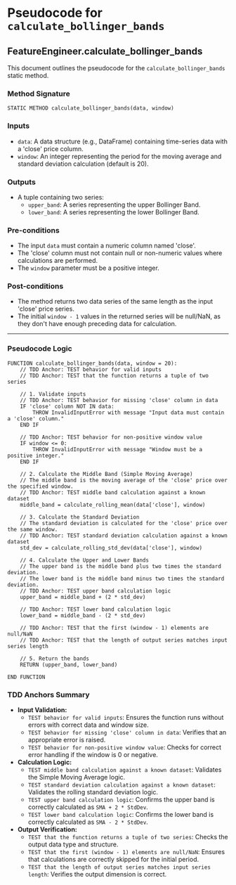 # Pseudocode for `calculate_bollinger_bands`

## FeatureEngineer.calculate_bollinger_bands

This document outlines the pseudocode for the `calculate_bollinger_bands` static method.

### Method Signature

```
STATIC METHOD calculate_bollinger_bands(data, window)
```

### **Inputs**

-   `data`: A data structure (e.g., DataFrame) containing time-series data with a 'close' price column.
-   `window`: An integer representing the period for the moving average and standard deviation calculation (default is 20).

### **Outputs**

-   A tuple containing two series:
    -   `upper_band`: A series representing the upper Bollinger Band.
    -   `lower_band`: A series representing the lower Bollinger Band.

### **Pre-conditions**

-   The input `data` must contain a numeric column named 'close'.
-   The 'close' column must not contain null or non-numeric values where calculations are performed.
-   The `window` parameter must be a positive integer.

### **Post-conditions**

-   The method returns two data series of the same length as the input 'close' price series.
-   The initial `window - 1` values in the returned series will be null/NaN, as they don't have enough preceding data for calculation.

---

### **Pseudocode Logic**

```plaintext
FUNCTION calculate_bollinger_bands(data, window = 20):
    // TDD Anchor: TEST behavior for valid inputs
    // TDD Anchor: TEST that the function returns a tuple of two series

    // 1. Validate inputs
    // TDD Anchor: TEST behavior for missing 'close' column in data
    IF 'close' column NOT IN data:
        THROW InvalidInputError with message "Input data must contain a 'close' column."
    END IF

    // TDD Anchor: TEST behavior for non-positive window value
    IF window <= 0:
        THROW InvalidInputError with message "Window must be a positive integer."
    END IF

    // 2. Calculate the Middle Band (Simple Moving Average)
    // The middle band is the moving average of the 'close' price over the specified window.
    // TDD Anchor: TEST middle band calculation against a known dataset
    middle_band = calculate_rolling_mean(data['close'], window)

    // 3. Calculate the Standard Deviation
    // The standard deviation is calculated for the 'close' price over the same window.
    // TDD Anchor: TEST standard deviation calculation against a known dataset
    std_dev = calculate_rolling_std_dev(data['close'], window)

    // 4. Calculate the Upper and Lower Bands
    // The upper band is the middle band plus two times the standard deviation.
    // The lower band is the middle band minus two times the standard deviation.
    // TDD Anchor: TEST upper band calculation logic
    upper_band = middle_band + (2 * std_dev)

    // TDD Anchor: TEST lower band calculation logic
    lower_band = middle_band - (2 * std_dev)

    // TDD Anchor: TEST that the first (window - 1) elements are null/NaN
    // TDD Anchor: TEST that the length of output series matches input series length

    // 5. Return the bands
    RETURN (upper_band, lower_band)

END FUNCTION
```

### TDD Anchors Summary

-   **Input Validation:**
    -   `TEST behavior for valid inputs`: Ensures the function runs without errors with correct data and window size.
    -   `TEST behavior for missing 'close' column in data`: Verifies that an appropriate error is raised.
    -   `TEST behavior for non-positive window value`: Checks for correct error handling if the window is 0 or negative.
-   **Calculation Logic:**
    -   `TEST middle band calculation against a known dataset`: Validates the Simple Moving Average logic.
    -   `TEST standard deviation calculation against a known dataset`: Validates the rolling standard deviation logic.
    -   `TEST upper band calculation logic`: Confirms the upper band is correctly calculated as `SMA + 2 * StdDev`.
    -   `TEST lower band calculation logic`: Confirms the lower band is correctly calculated as `SMA - 2 * StdDev`.
-   **Output Verification:**
    -   `TEST that the function returns a tuple of two series`: Checks the output data type and structure.
    -   `TEST that the first (window - 1) elements are null/NaN`: Ensures that calculations are correctly skipped for the initial period.
    -   `TEST that the length of output series matches input series length`: Verifies the output dimension is correct.